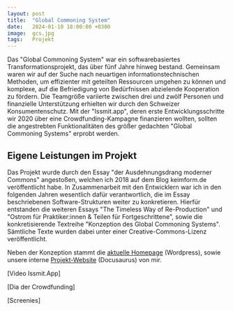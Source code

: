 ```yaml
---
layout: post
title:  "Global Commoning System"
date:   2024-01-10 18:00:00 +0300
image:  gcs.jpg
tags:   Projekt
---
```


Das "Global Commoning System" war ein softwarebasiertes Transformationsprojekt, das über fünf Jahre hinweg bestand. Gemeinsam waren wir auf der Suche nach neuartigen informationstechnischen Methoden, um effizienter mit geteilten Ressourcen umgehen zu können und komplexe, auf die Befriedigung von Bedürfnissen abzielende Kooperation zu fördern. Die Teamgröße variierte zwischen drei und zwölf Personen und finanzielle Unterstützung erhielten wir durch den Schweizer Konsumentenschutz. Mit der "Issmit.app", deren erste Entwicklungsschritte wir 2020 über eine Crowdfunding-Kampagne finanzieren wollten, sollten die angestrebten Funktionalitäten des größer gedachten "Global Commoning Systems" erprobt werden. 

## Eigene Leistungen im Projekt

Das Projekt wurde durch den Essay "der Ausdehnungsdrang moderner Commons" angestoßen, welchen ich 2018 auf dem Blog keimform.de veröffentlicht habe. In Zusammenarbeit mit den Entwicklern war ich in den folgenden Jahren wesentlich dafür verantwortlich, die im Essay beschriebenen Software-Strukturen weiter zu konkretieren. Hierfür entstanden die weiteren Essays "The Timeless Way of Re-Production" und "Ostrom für Praktiker:innen & Teilen für Fortgeschrittene", sowie die konkretisierende Textreihe "Konzeption des Global Commoning Systems". Sämtliche Texte wurden dabei unter einer Creative-Commons-Lizenz veröffentlicht.

Neben der Konzeption stammt die [aktuelle Homepage](https://commoningsystem.org) (Wordpress), sowie unsere interne [Projekt-Website](https://project.commoningsystem.org) (Docusaurus) von mir.


[Video Issmit.App]

[Dia der Crowdfunding]

[Screenies]








